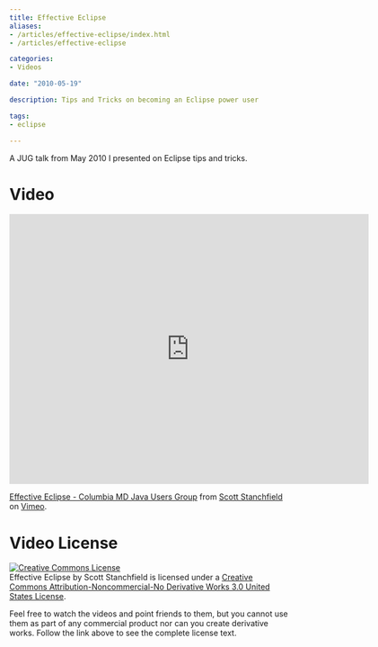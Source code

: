```yaml
---
title: Effective Eclipse
aliases:
- /articles/effective-eclipse/index.html
- /articles/effective-eclipse

categories:
- Videos

date: "2010-05-19"

description: Tips and Tricks on becoming an Eclipse power user

tags:
- eclipse

---
```


A JUG talk from May 2010 I presented on Eclipse tips and tricks.

<!--more-->

# Video

<iframe src="https://player.vimeo.com/video/11887305" width="640" height="480" frameborder="0" webkitallowfullscreen mozallowfullscreen allowfullscreen></iframe>
<p><a href="https://vimeo.com/11887305">Effective Eclipse - Columbia MD Java Users Group</a> from <a href="https://vimeo.com/user566590">Scott Stanchfield</a> on <a href="https://vimeo.com">Vimeo</a>.</p>

# Video License

[![Creative Commons License](http://i.creativecommons.org/l/by-nc-nd/3.0/us/88x31.png)](http://creativecommons.org/licenses/by-nc-nd/3.0/us/)  
Effective Eclipse by Scott Stanchfield is licensed under a [Creative Commons Attribution-Noncommercial-No Derivative Works 3.0 United States License](http://creativecommons.org/licenses/by-nc-nd/3.0/us/).  
  
Feel free to watch the videos and point friends to them, but you cannot use them as part of any commercial product nor can you create derivative works. Follow the link above to see the complete license text.


